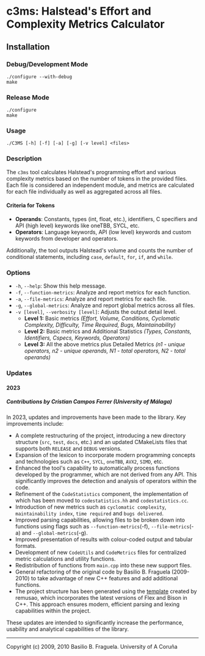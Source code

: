 # c3ms: Halstead's Effort and Complexity Metrics Calculator

## Installation

### Debug/Development Mode

```shell
./configure --with-debug
make
```

### Release Mode

```shell
./configure
make
```

### Usage

```shell
./C3MS [-h] [-f] [-a] [-g] [-v level] <files>
```

### Description 

The `c3ms` tool calculates Halstead's programming effort and various complexity metrics based on the number of tokens in the provided files. Each file is considered an independent module, and metrics are calculated for each file individually as well as aggregated across all files.

#### Criteria for Tokens

- **Operands**: Constants, types (int, float, etc.), identifiers, C specifiers and API (high level) keywords like oneTBB, SYCL, etc.
- **Operators**: Language keywords, API (low level) keywords and custom keywords from developer and operators.

Additionally, the tool outputs Halstead's volume and counts the number of conditional statements, including `case`, `default`, `for`, `if`, and `while`.

### Options

- `-h`, `--help`: Show this help message.
- `-f`, `--function-metrics`: Analyze and report metrics for each function.
- `-a`, `--file-metrics`: Analyze and report metrics for each file.
- `-g`, `--global-metrics`: Analyze and report global metrics across all files.
- `-v [level]`, `--verbosity [level]`: Adjusts the output detail level.
  - **Level 1:** Basic metrics _(Effort, Volume, Conditions, Cyclomatic Complexity, Difficulty, Time Required, Bugs, Maintainability)_
  - **Level 2:** Basic metrics and Additional Statistics _(Types, Constants, Identifiers, Cspecs, Keywords, Operators)_
  - **Level 3:** All the above metrics plus Detailed Metrics _(n1 - unique operators, n2 - unique operands, N1 - total operators, N2 - total operands)_

### Updates

#### 2023

##### Contributions by Cristian Campos Ferrer (University of Málaga)

In 2023, updates and improvements have been made to the library. Key improvements include:

- A complete restructuring of the project, introducing a new directory structure (`src`, `test`, `docs`, etc.) and an updated CMakeLists files that supports both `RELEASE` and `DEBUG` versions.
- Expansion of the lexicon to incorporate modern programming concepts and technologies such as `C++`, `SYCL`, `oneTBB`, `AVX2`, `SIMD`, etc.
- Enhanced the tool's capability to automatically process functions developed by the programmer, which are not derived from any API. This significantly improves the detection and analysis of operators within the code.
- Refinement of the `CodeStatistics` component, the implementation of which has been moved to `codestatistics.hh` and `codestatistics.cc`.
- Introduction of new metrics such as `cyclomatic complexity`, `maintainability index`, `time required` and `bugs delivered`.
- Improved parsing capabilities, allowing files to be broken down into functions using flags such as `--function-metrics`(-f), `--file-metrics`(-a) and `--global-metrics`(-g).
- Improved presentation of results with colour-coded output and tabular formats.
- Development of new `CodeUtils` and `CodeMetrics` files for centralized metric calculations and utility functions.
- Redistribution of functions from `main.cpp` into these new support files.
- General refactoring of the original code by Basilio B. Fraguela (2009-2010) to take advantage of new C++ features and add additional functions.
- The project structure has been generated using the [template](https://github.com/remusao/Bison-Flex-CPP-template) created by remusao, which incorporates the latest versions of Flex and Bison in C++. This approach ensures modern, efficient parsing and lexing capabilities within the project.

These updates are intended to significantly increase the performance, usability and analytical capabilities of the library.

---

Copyright (c) 2009, 2010 Basilio B. Fraguela. University of A Coruña
